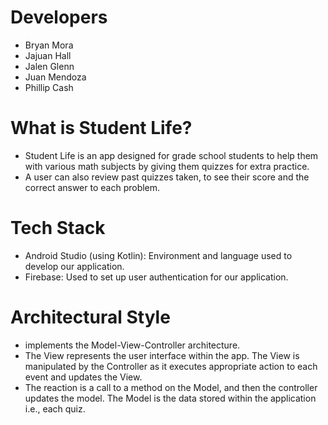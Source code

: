 # Developers
- Bryan Mora
- Jajuan Hall
- Jalen Glenn
- Juan Mendoza
- Phillip Cash

# What is Student Life?
- Student Life is an app designed for grade school students to help them with various math subjects by giving them quizzes for extra practice.
- A user can also review past quizzes taken, to see their score and the correct answer to each problem.

# Tech Stack
- Android Studio (using Kotlin): Environment and language used to develop our application.
- Firebase: Used to set up user authentication for our application.

# Architectural Style
- implements the Model-View-Controller architecture.
- The View represents the user interface within the app. The View is manipulated by the Controller as it executes appropriate action to each event and updates the View.
- The reaction is a call to a method on the Model, and then the controller updates the model. The Model is the data stored within the application i.e., each quiz.
